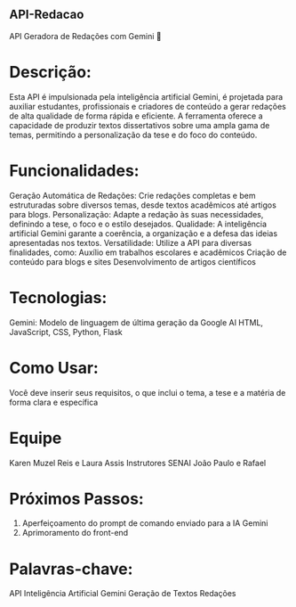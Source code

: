 ## API-Redacao ## 
API Geradora de Redações com Gemini 📃

# Descrição:
Esta API é impulsionada pela inteligência artificial Gemini, é projetada para auxiliar estudantes, profissionais e criadores de conteúdo a gerar redações de alta qualidade de forma rápida e eficiente. A ferramenta oferece a capacidade de produzir textos dissertativos sobre uma ampla gama de temas, permitindo a personalização da tese e do foco do conteúdo.

# Funcionalidades:
Geração Automática de Redações: Crie redações completas e bem estruturadas sobre diversos temas, desde textos acadêmicos até artigos para blogs.
Personalização: Adapte a redação às suas necessidades, definindo a tese, o foco e o estilo desejados.
Qualidade: A inteligência artificial Gemini garante a coerência, a organização e a defesa das ideias apresentadas nos textos.
Versatilidade: Utilize a API para diversas finalidades, como:
Auxílio em trabalhos escolares e acadêmicos
Criação de conteúdo para blogs e sites
Desenvolvimento de artigos científicos

# Tecnologias:
Gemini: Modelo de linguagem de última geração da Google AI
HTML, JavaScript, CSS, Python, Flask

# Como Usar:
Você deve inserir seus requisitos, o que inclui o tema, a tese e a matéria de forma clara e específica

# Equipe
Karen Muzel Reis e Laura Assis
Instrutores SENAI João Paulo e Rafael

# Próximos Passos:
1. Aperfeiçoamento do prompt de comando enviado para a IA Gemini
2. Aprimoramento do front-end

# Palavras-chave:
API
Inteligência Artificial
Gemini
Geração de Textos
Redações

